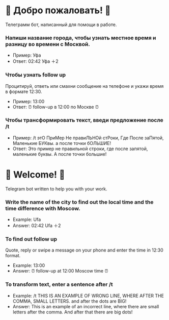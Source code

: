 # 🤗 Добро пожаловать! 🤗
Телеграмм бот, написанный для помощи в работе. 

### Напиши название города, чтобы узнать местное время и разницу во времени с Москвой.
- Пример: Уфа
- Ответ: 02:42 Уфа ＋2

### Чтобы узнать follow up
Процитируй, ответь или смахни сообщение на телефоне и укажи время в формате 12:30.
- Пример: 13:00
- Ответ: ⏰ follow-up в 12:00 по Москве ⏰

### Чтобы трансформировать текст, введи предложение после /t
- Пример: /t этО ПриМер Не правиЛЬНОй стРоки, Где После заПятой, Маленькие БУКвы. а после точки бОЛЬШИЕ!
- Ответ: Это пример не правильной строки, где после запятой, маленькие буквы. А после точки большие!

#

# 🤗 Welcome! 🤗
Telegram bot written to help you with your work.

### Write the name of the city to find out the local time and the time difference with Moscow.
- Example: Ufa
- Answer: 02:42 Ufa ＋2

### To find out follow up
Quote, reply or swipe a message on your phone and enter the time in 12:30 format.
- Example: 13:00
- Answer: ⏰ follow-up at 12:00 Moscow time ⏰

### To transform text, enter a sentence after /t
- Example: /t THIS IS AN EXAMPLE OF WRONG LINE, WHERE AFTER THE COMMA, SMALL LETTERS. and after the dots are BIG!
- Answer: This is an example of an incorrect line, where there are small letters after the comma. And after that there are big dots!
